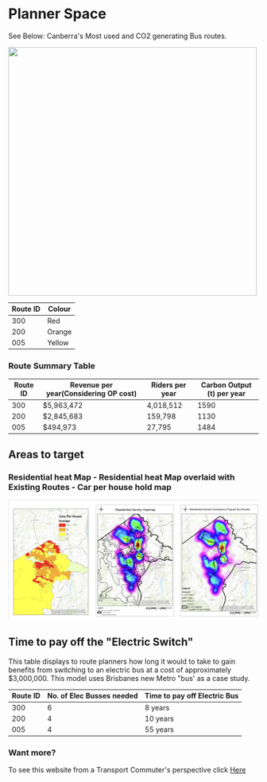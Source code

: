 # Planner Space

See Below: Canberra's Most used and CO2 generating Bus routes. 


<img align="middle" width="500" height="500" src="./planner map.png">

| Route ID | Colour | 
|----------|--------|
| 300        | Red    | 
| 200        | Orange |
| 005        | Yellow | 




### Route Summary Table

| Route ID | Revenue per year(Considering OP cost) | Riders per year | Carbon Output (t) per year|
|----------|---------------------------------------|-----------------|---------------------------|
| 300      | $5,963,472                            | 4,018,512       | 1590                      |         
| 200      | $2,845,683                            | 159,798         | 1130                      |
| 005      | $494,973                              | 27,795          | 1484                      |


  
## Areas to target
### Residential heat Map - Residential heat Map overlaid with Existing Routes - Car per house hold map

<img width="" height="" src="./Images/Maps.png">
                                   
## Time to pay off  the "Electric Switch"
This table displays to route planners how long it would to take to gain benefits from switching to an electric bus at a cost of approximately $3,000,000.
This model uses Brisbanes new Metro "bus' as a case study.

| Route ID | No. of Elec Busses needed | Time to pay off Electric Bus  | 
|----------|--------------|-------------------------------|
| 300        | 6             | 8 years                       |
| 200        | 4             | 10 years                       | 
| 005        | 4             | 55 years                      | 



### Want more? 
To see this website from a Transport Commuter's perspective click [Here](user.md) 
